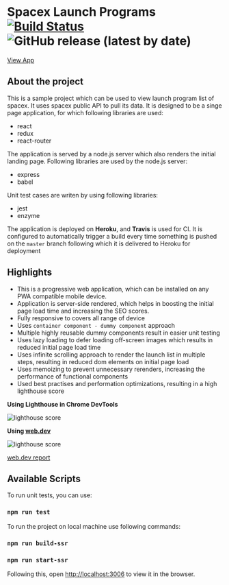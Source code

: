 # Spacex Launch Programs [![Build Status](https://travis-ci.org/prakhar-shukla/spacex-launch-programs.svg?branch=master)](https://travis-ci.org/prakhar-shukla/spacex-launch-programs)  ![GitHub release (latest by date)](https://img.shields.io/github/v/release/prakhar-shukla/spacex-launch-programs)
[View App](https://spacex-launchprogram.herokuapp.com/)

## About the project

This is a sample project which can be used to view launch program list of spacex. It uses spacex public API to pull its data.
It is designed to be a singe page application, for which following libraries are used:
- react
- redux
- react-router

The application is served by a node.js server which also renders the initial landing page. Following libraries are used by the node.js server:
- express
- babel

Unit test cases are writen by using following libraries:
- jest
- enzyme

The application is deployed on **Heroku**, and **Travis** is used for CI. It is configured to automatically trigger a build every time something is pushed on the `master` branch following which it is delivered to Heroku for deployment

## Highlights
- This is a progressive web application, which can be installed on any PWA compatible mobile device.
- Application is server-side rendered, which helps in boosting the initial page load time and increasing the SEO scores.
- Fully responsive to covers all range of device
- Uses `container component - dummy component` approach
- Multiple highly reusable dummy components result in easier unit testing
- Uses lazy loading to defer loading off-screen images which results in reduced initial page load time
- Uses infinite scrolling approach to render the launch list in multiple steps, resulting in reduced dom elements on initial page load
- Uses memoizing to prevent unnecessary rerenders, increasing the performance of functional components
- Used best practises and performation optimizations, resulting in a high lighthouse score

**Using Lighthouse in Chrome DevTools**

![lighthouse score](https://i.imgur.com/FKHQJ5n.png)

**Using [web.dev](https://web.dev/measure)**

![lighthouse score](https://i.imgur.com/sb3jaAH.png)

[web.dev report](https://lighthouse-dot-webdotdevsite.appspot.com//lh/html?url=https%3A%2F%2Fspacex-launchprogram.herokuapp.com%2F)

## Available Scripts

To run unit tests, you can use:
### `npm run test`

To run the project on local machine use following commands:

### `npm run build-ssr`
### `npm run start-ssr`


Following this, open [http://localhost:3006](http://localhost:3006) to view it in the browser.
